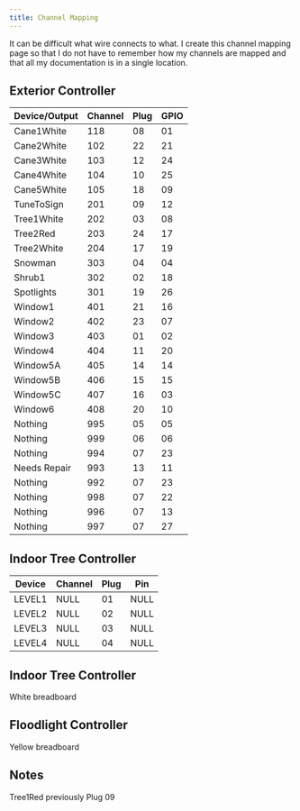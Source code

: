 ```yaml
---
title: Channel Mapping
---
```


It can be difficult what wire connects to what. I create this channel mapping page so that I do not have 
to remember how my channels are mapped and that all my documentation is in a single location.

## Exterior Controller

| Device/Output     | Channel   | Plug  | GPIO  |
|-------------------|-----------|-------|-------|
| Cane1White        | 118       | 08    | 01    |
| Cane2White        | 102       | 22    | 21    |
| Cane3White        | 103       | 12    | 24    |
| Cane4White        | 104       | 10    | 25    |
| Cane5White        | 105       | 18    | 09    |
| TuneToSign        | 201       | 09    | 12    |
| Tree1White        | 202       | 03    | 08    |
| Tree2Red          | 203       | 24    | 17    |
| Tree2White        | 204       | 17    | 19    |
| Snowman           | 303       | 04    | 04    |
| Shrub1            | 302       | 02    | 18    |
| Spotlights        | 301       | 19    | 26    |
| Window1           | 401       | 21    | 16    |
| Window2           | 402       | 23    | 07    |
| Window3           | 403       | 01    | 02    |
| Window4           | 404       | 11    | 20    |
| Window5A          | 405       | 14    | 14    |
| Window5B          | 406       | 15    | 15    |
| Window5C          | 407       | 16    | 03    |
| Window6           | 408       | 20    | 10    |
| Nothing           | 995       | 05    | 05    |
| Nothing           | 999       | 06    | 06    |
| Nothing           | 994       | 07    | 23    |
| Needs Repair      | 993       | 13    | 11    |
| Nothing           | 992       | 07    | 23    |
| Nothing           | 998       | 07    | 22    |
| Nothing           | 996       | 07    | 13    |
| Nothing           | 997       | 07    | 27    |

## Indoor Tree Controller

| Device              | Channel   | Plug  | Pin   |
|---------------------|-----------|-------|-------|
| LEVEL1              | NULL      | 01    | NULL  |
| LEVEL2              | NULL      | 02    | NULL  |
| LEVEL3              | NULL      | 03    | NULL  |
| LEVEL4              | NULL      | 04    | NULL  |


## Indoor Tree Controller 

White breadboard

## Floodlight Controller

Yellow breadboard

## Notes

Tree1Red previously Plug 09
